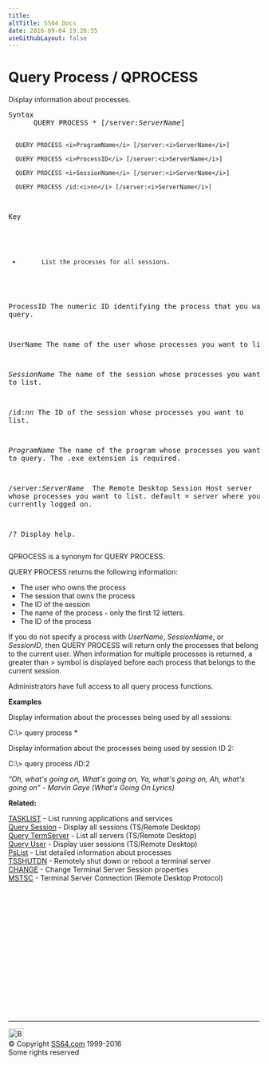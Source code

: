 ```yaml
---
title:
altTitle: SS64 Docs
date: 2016-09-04 19:26:55
useGithubLayout: false
---
```

<!-- #BeginLibraryItem "/Library/head_nt.lbi" --><!-- #EndLibraryItem --><h1>Query Process / QPROCESS </h1> 
<p>Display information about processes.</p>
<pre>Syntax
      QUERY PROCESS * [/server:<i>ServerName</i>]

      QUERY PROCESS <i>ProgramName</i> [/server:<i>ServerName</i>]

      QUERY PROCESS <i>ProcessID</i> [/server:<i>ServerName</i>]

      QUERY PROCESS <i>SessionName</i> [/server:<i>ServerName</i>]

      QUERY PROCESS /id:<i>nn</i> [/server:<i>ServerName</i>]

Key
   *           List the processes for all sessions.

   ProcessID   The numeric ID identifying the process that you want to query.

   UserName    The name of the user whose processes you want to list.

   <i>SessionName</i> The name of the session whose processes you want to list.

   /id:<i>nn</i>      The ID of the session whose processes you want to list.

   <i>ProgramName</i> The name of the program whose processes you want to query.
               The .exe extension is required.

   /server:<i>ServerName
              </i> The Remote Desktop Session Host server whose processes
               you want to list.
               default = server where you are currently logged on.

   /?          Display help.</pre>
<p> QPROCESS is a synonym for QUERY PROCESS. </p>
<p>QUERY PROCESS returns the following information:</p>
<ul>
<li>The user who owns the process</li>
<li>The session that owns the process</li>
<li>The ID of the session</li>
<li>The name of the process - only the first 12 letters.</li>
<li>The ID of the process</li>
</ul>
<p>If you do not specify a process with <i>UserName</i>, <i>SessionName</i>, or <i>SessionID</i>, then QUERY PROCESS will return only the processes that belong to the current user.  When information for multiple processes is returned, a greater than <span class="code">&gt;</span> symbol is displayed before each process that belongs to the current session.</p>
<p>Administrators have full access to all query process functions.</p>
<p><b>Examples</b></p>
<p>Display information about the processes being used by all sessions:</p>
<p class="code">C:\&gt; query process * </p>
<p>Display  information about the processes being used by session ID 2: </p>
<p class="code">C:\&gt; query process /ID:2</p>
<p class="quote"><i>“Oh, what's going on, What's going on, Ya, what's going on, Ah, what's going on” - Marvin Gaye
(What's Going On Lyrics)</i></p>
<p>  <b>Related:</b></p>
<p><a href="tasklist.html">TASKLIST</a> - List running applications and services<br>
<a href="query-session.html">Query Session</a> - Display all sessions (TS/Remote Desktop)<br>
<a href="query-termserver.html">Query TermServer</a> - List all servers (TS/Remote Desktop)<br>
<a href="query-user.html">Query User</a> - Display user sessions (TS/Remote Desktop)<br>
<a href="pslist.html">PsList</a> - List detailed information about processes<br>  
<a href="tsshutdn.html">TSSHUTDN</a> - Remotely shut down or reboot a terminal server<br>
<a href="change.html">CHANGE</a> - Change Terminal Server Session properties<br>
<a href="mstsc.html">MSTSC</a> - Terminal Server Connection (Remote Desktop Protocol)</p><!-- #BeginLibraryItem "/Library/foot_nt.lbi" --><p>
<!-- windows300 -->
<ins class="adsbygoogle" style="display:inline-block;width:300px;height:250px" data-ad-client="ca-pub-6140977852749469" data-ad-slot="7649547908"></ins>
<script>
(adsbygoogle = window.adsbygoogle || []).push({});
</script></p>
<hr>
<div id="bl" class="footer"><a href="query-process.html#"><img src="../images/top.png" width="30" height="22" alt="Back to the Top"></a></div>
<div id="br" class="footer, tagline">© Copyright <a href="../index.html">SS64.com</a> 1999-2016<br>
Some rights reserved</div><!-- #EndLibraryItem -->
